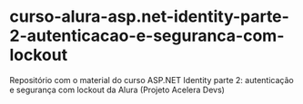 # curso-alura-asp.net-identity-parte-2-autenticacao-e-seguranca-com-lockout
Repositório com o material do curso ASP.NET Identity parte 2: autenticação e segurança com lockout da Alura (Projeto Acelera Devs)
